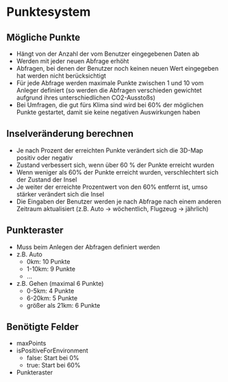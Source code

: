 # Punktesystem

## Mögliche Punkte
- Hängt von der Anzahl der vom Benutzer eingegebenen Daten ab
- Werden mit jeder neuen Abfrage erhöht
- Abfragen, bei denen der Benutzer noch keinen neuen Wert eingegeben hat werden nicht berücksichtigt
- Für jede Abfrage werden maximale Punkte zwischen 1 und 10 vom Anleger definiert (so werden die Abfragen verschieden gewichtet aufgrund ihres unterschiedlichen CO2-Ausstoßs)
- Bei Umfragen, die gut fürs Klima sind wird bei 60% der möglichen Punkte gestartet, damit sie keine negativen Auswirkungen haben

## Inselveränderung berechnen
- Je nach Prozent der erreichten Punkte verändert sich die 3D-Map positiv oder negativ
- Zustand verbessert sich, wenn über 60 % der Punkte erreicht wurden
- Wenn weniger als 60% der Punkte erreicht wurden, verschlechtert sich der Zustand der Insel
- Je weiter der erreichte Prozentwert von den 60% entfernt ist, umso stärker verändert sich die Insel
- Die Eingaben der Benutzer werden je nach Abfrage nach einem anderen Zeitraum aktualisiert (z.B. Auto -> wöchentlich, Flugzeug -> jährlich)

## Punkteraster
- Muss beim Anlegen der Abfragen definiert werden
- z.B. Auto
    - 0km: 10 Punkte
    - 1-10km: 9 Punkte
    - ...
- z.B. Gehen (maximal 6 Punkte)
    - 0-5km: 4 Punkte
    - 6-20km: 5 Punkte
    - größer als 21km: 6 Punkte

## Benötigte Felder
- maxPoints
- isPositiveForEnvironment
    - false: Start bei 0%
    - true: Start bei 60%
- Punkteraster

